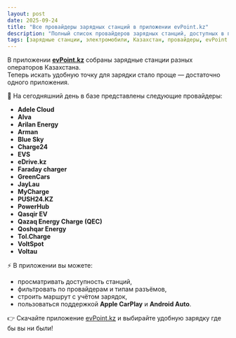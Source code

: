 ```yaml
---
layout: post
date: 2025-09-24
title: "Все провайдеры зарядных станций в приложении evPoint.kz"
description: "Полный список провайдеров зарядных станций, доступных в приложении evPoint.kz: более 20 сетей по всему Казахстану."
tags: [зарядные станции, электромобили, Казахстан, провайдеры, evPoint.kz, eDrive.kz, Qazaq Energy Charge, Alva, Adele Cloud]
---
```


В приложении **[evPoint.kz](https://evpoint.kz)** собраны зарядные станции разных операторов Казахстана.  
Теперь искать удобную точку для зарядки стало проще — достаточно одного приложения.

📌 На сегодняшний день в базе представлены следующие провайдеры:

- **Adele Cloud**  
- **Alva**  
- **Arilan Energy**  
- **Arman**  
- **Blue Sky**  
- **Charge24**  
- **EVS**  
- **eDrive.kz**
- **Faraday charger**  
- **GreenCars**  
- **JayLau**  
- **MyCharge**  
- **PUSH24.KZ**  
- **PowerHub**  
- **Qasqir EV**  
- **Qazaq Energy Charge (QEC)**  
- **Qoshqar Energy**  
- **Tol.Charge**  
- **VoltSpot**  
- **Voltau**  

⚡ В приложении вы можете:  
- просматривать доступность станций,  
- фильтровать по провайдерам и типам разъёмов,  
- строить маршрут с учётом зарядок,  
- пользоваться поддержкой **Apple CarPlay** и **Android Auto**.  

👉 Скачайте приложение [evPoint.kz](https://evpoint.kz/app) и выбирайте удобную зарядку где бы вы ни были!

